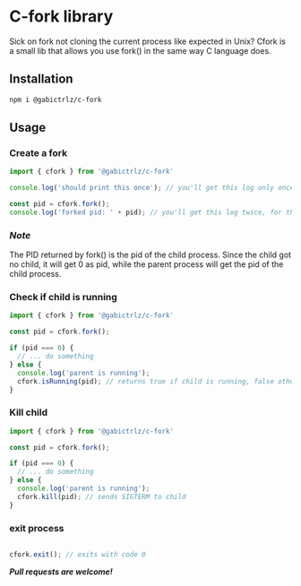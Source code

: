 # C-fork library
Sick on fork not cloning the current process like expected in Unix?
Cfork is a small lib that allows you use fork() in the same way C language does.

## Installation

```bash
npm i @gabictrlz/c-fork
```

## Usage

### Create a fork

```javascript
import { cfork } from '@gabictrlz/c-fork'

console.log('should print this once'); // you'll get this log only once

const pid = cfork.fork();
console.log('forked pid: ' + pid); // you'll get this log twice, for the parent and child

```

### ***Note***
The PID returned by fork() is the pid of the child process.
Since the child got no child, it will get 0 as pid, while the parent process will get the pid of the child process.

### Check if child is running

```javascript
import { cfork } from '@gabictrlz/c-fork'

const pid = cfork.fork();

if (pid === 0) {
  // ... do something
} else {
  console.log('parent is running');
  cfork.isRunning(pid); // returns true if child is running, false otherwise
}

```


### Kill child

```javascript
import { cfork } from '@gabictrlz/c-fork'

const pid = cfork.fork();

if (pid === 0) {
  // ... do something
} else {
  console.log('parent is running');
  cfork.kill(pid); // sends SIGTERM to child
}

```

### exit process

```javascript

cfork.exit(); // exits with code 0

```


***Pull requests are welcome!***